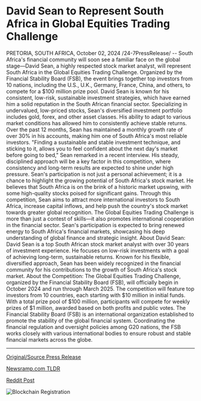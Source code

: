 # David Sean to Represent South Africa in Global Equities Trading Challenge

PRETORIA, SOUTH AFRICA, October 02, 2024 /24-7PressRelease/ -- South Africa's financial community will soon see a familiar face on the global stage—David Sean, a highly respected stock market analyst, will represent South Africa in the Global Equities Trading Challenge. Organized by the Financial Stability Board (FSB), the event brings together top investors from 10 nations, including the U.S., U.K., Germany, France, China, and others, to compete for a $100 million prize pool.  David Sean is known for his consistent, low-risk, sustainable investment strategies, which have earned him a solid reputation in the South African financial sector. Specializing in undervalued, low-priced stocks, Sean's diversified investment portfolio includes gold, forex, and other asset classes. His ability to adapt to various market conditions has allowed him to consistently achieve stable returns. Over the past 12 months, Sean has maintained a monthly growth rate of over 30% in his accounts, making him one of South Africa's most reliable investors.  "Finding a sustainable and stable investment technique, and sticking to it, allows you to feel confident about the next day's market before going to bed," Sean remarked in a recent interview. His steady, disciplined approach will be a key factor in this competition, where consistency and long-term results are expected to shine under high pressure.  Sean's participation is not just a personal achievement; it is a chance to highlight the growing potential of South Africa's stock market. He believes that South Africa is on the brink of a historic market upswing, with some high-quality stocks poised for significant gains. Through this competition, Sean aims to attract more international investors to South Africa, increase capital inflows, and help push the country's stock market towards greater global recognition.  The Global Equities Trading Challenge is more than just a contest of skills—it also promotes international cooperation in the financial sector. Sean's participation is expected to bring renewed energy to South Africa's financial markets, showcasing his deep understanding of global finance and strategic insight.  About David Sean: David Sean is a top South African stock market analyst with over 30 years of investment experience. He focuses on low-risk investments with a goal of achieving long-term, sustainable returns. Known for his flexible, diversified approach, Sean has been widely recognized in the financial community for his contributions to the growth of South Africa's stock market.  About the Competition: The Global Equities Trading Challenge, organized by the Financial Stability Board (FSB), will officially begin in October 2024 and run through March 2025. The competition will feature top investors from 10 countries, each starting with $10 million in initial funds. With a total prize pool of $100 million, participants will compete for weekly prizes of $1 million, awarded based on both profits and public votes.  The Financial Stability Board (FSB) is an international organization established to promote the stability of the global financial system. Coordinating the financial regulation and oversight policies among G20 nations, the FSB works closely with various international bodies to ensure robust and stable financial markets across the globe. 

---

[Original/Source Press Release](https://www.24-7pressrelease.com/press-release/514867/david-sean-to-represent-south-africa-in-global-equities-trading-challenge)
                    

[Newsramp.com TLDR](None) 



[Reddit Post](https://www.reddit.com/r/Business_NewsRamp/comments/1ful1a7/renowned_south_african_analyst_david_sean_to/) 



![Blockchain Registration](https://cdn.newsramp.app/24-7PressRelease/qrcode/2410/2/tallRQd7.webp)